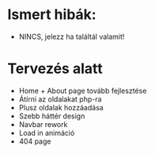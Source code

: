 # Ismert hibák:
- NINCS, jelezz ha találtál valamit!

# Tervezés alatt
- Home + About page tovább fejlesztése
- Átírni az oldalakat php-ra
- Plusz oldalak hozzáadása
- Szebb háttér design
- Navbar rework
- Load in animáció
- 404 page
